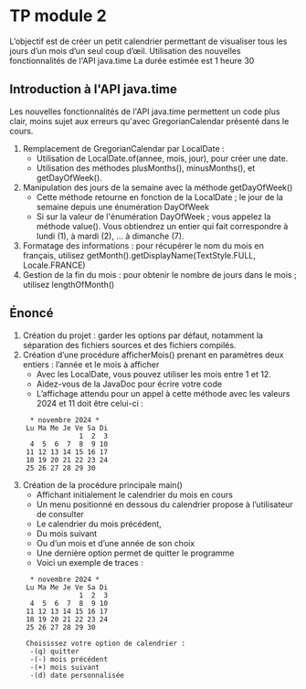 # TP module 2

L’objectif est de créer un petit calendrier permettant de visualiser tous les jours d’un mois d’un seul coup d’œil.
Utilisation des nouvelles fonctionnalités de l'API java.time
La durée estimée est 1 heure 30

## Introduction à l'API java.time

Les nouvelles fonctionnalités de l'API java.time
permettent un code plus clair, moins sujet aux erreurs qu'avec GregorianCalendar présenté dans le cours.

1. Remplacement de GregorianCalendar par LocalDate :
    - Utilisation de LocalDate.of(annee, mois, jour), pour créer une date.
    - Utilisation des méthodes plusMonths(), minusMonths(), et getDayOfWeek().
2. Manipulation des jours de la semaine avec la méthode getDayOfWeek()
    - Cette méthode retourne en fonction de la LocalDate ; le jour de la semaine depuis une énumération DayOfWeek
    - Si sur la valeur de l'énumération DayOfWeek ; vous appelez la méthode value(). Vous obtiendrez un entier qui fait correspondre à lundi (1), à mardi (2), ... à dimanche (7).
3. Formatage des informations : pour récupérer le nom du mois en français, utilisez getMonth().getDisplayName(TextStyle.FULL, Locale.FRANCE)
4. Gestion de la fin du mois : pour obtenir le nombre de jours dans le mois ; utilisez lengthOfMonth()


## Énoncé

1. Création du projet : garder les options par défaut, notamment la séparation des fichiers sources et des fichiers compilés.
2. Création d’une procédure afficherMois() prenant en paramètres deux entiers : l’année et le mois à afficher
    - Avec les LocalDate, vous pouvez utiliser les mois entre 1 et 12.
    - Aidez-vous de la JavaDoc pour écrire votre code
    - L’affichage attendu pour un appel à cette méthode avec les valeurs 2024 et 11 doit être celui-ci :

```
     * novembre 2024 *
    Lu Ma Me Je Ve Sa Di
                 1  2  3 
     4  5  6  7  8  9 10 
    11 12 13 14 15 16 17 
    18 19 20 21 22 23 24 
    25 26 27 28 29 30
```

3. Création de la procédure principale main()
    - Affichant initialement le calendrier du mois en cours
    - Un menu positionné en dessous du calendrier propose à l’utilisateur de consulter
    - Le calendrier du mois précédent,
    - Du mois suivant
    - Ou d’un mois et d’une année de son choix
    - Une dernière option permet de quitter le programme
   - Voici un exemple de traces :

```   
     * novembre 2024 *
    Lu Ma Me Je Ve Sa Di
                 1  2  3 
     4  5  6  7  8  9 10 
    11 12 13 14 15 16 17 
    18 19 20 21 22 23 24 
    25 26 27 28 29 30 

    Choisissez votre option de calendrier : 
     -(q) quitter 
     -(-) mois précédent 
     -(+) mois suivant 
     -(d) date personnalisée
```
